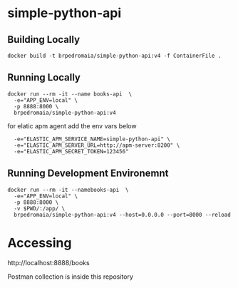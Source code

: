 # simple-python-api


## Building Locally
```
docker build -t brpedromaia/simple-python-api:v4 -f ContainerFile .
```

## Running Locally
```
docker run --rm -it --name books-api  \
  -e="APP_ENV=local" \
  -p 8888:8000 \
  brpedromaia/simple-python-api:v4
```

for elatic apm agent add the env vars below
```
  -e="ELASTIC_APM_SERVICE_NAME=simple-python-api" \
  -e="ELASTIC_APM_SERVER_URL=http://apm-server:8200" \
  -e="ELASTIC_APM_SECRET_TOKEN=123456"
```

## Running Development Environemnt
```
docker run --rm -it --namebooks-api  \
  -e="APP_ENV=local" \
  -p 8888:8000 \
  -v $PWD/:/app/ \
  brpedromaia/simple-python-api:v4 --host=0.0.0.0 --port=8000 --reload
```

# Accessing
http://localhost:8888/books

Postman collection is inside this repository